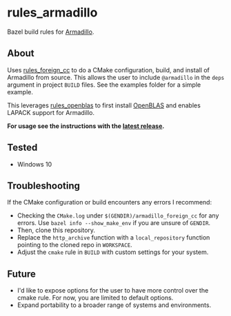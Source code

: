 # rules_armadillo

Bazel build rules for [Armadillo](https://arma.sourceforge.net/).

## About

Uses [rules_foreign_cc](https://github.com/bazelbuild/rules_foreign_cc) to do a CMake configuration, build, and install of Armadillo from source.  This allows the user to include `@armadillo` in the `deps` argument in project `BUILD` files. See the examples folder for a simple example.

This leverages [rules_openblas](https://github.com/phpisciuneri/rules-openblas) to first install [OpenBLAS](https://www.openblas.net/) and enables LAPACK support for Armadillo.

**For usage see the instructions with the [latest release](https://github.com/phpisciuneri/rules_armadillo/releases/latest).**

## Tested

- Windows 10

## Troubleshooting

If the CMake configuration or build encounters any errors I recommend:
- Checking the `CMake.log` under `$(GENDIR)/armadillo_foreign_cc` for any errors.  Use `bazel info --show_make_env` if you are unsure of `GENDIR`.
- Then, clone this repository.
- Replace the `http_archive` function with a `local_repository` function pointing to the cloned repo in `WORKSPACE`.
- Adjust the `cmake` rule in `BUILD` with custom settings for your system.

## Future

- I'd like to expose options for the user to have more control over the cmake rule.  For now, you are limited to default options.  
- Expand portability to a broader range of systems and environments.
